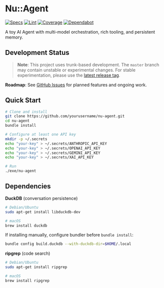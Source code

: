# Nu::Agent

[![Specs](https://github.com/mgreenly/nu-agent/actions/workflows/ci.yml/badge.svg)](https://github.com/mgreenly/nu-agent/actions/workflows/ci.yml)
[![Lint](https://github.com/mgreenly/nu-agent/actions/workflows/lint.yml/badge.svg)](https://github.com/mgreenly/nu-agent/actions/workflows/lint.yml)
[![Coverage](https://github.com/mgreenly/nu-agent/actions/workflows/coverage.yml/badge.svg)](https://github.com/mgreenly/nu-agent/actions/workflows/coverage.yml)
[![Dependabot](https://img.shields.io/badge/dependabot-enabled-025E8C?logo=dependabot)](https://github.com/mgreenly/nu-agent/blob/main/.github/dependabot.yml)

A toy AI Agent with multi-model orchestration, rich tooling, and persistent memory.

## Development Status

> **Note**: This project uses trunk-based development. The `master` branch may contain unstable or experimental changes. For stable experimentation, please use the [latest release tag](https://github.com/mgreenly/nu-agent/releases).

**Roadmap**: See [GitHub Issues](https://github.com/mgreenly/nu-agent/issues) for planned features and ongoing work.

## Quick Start

```bash
# Clone and install
git clone https://github.com/yourusername/nu-agent.git
cd nu-agent
bundle install

# Configure at least one API key
mkdir -p ~/.secrets
echo "your-key" > ~/.secrets/ANTHROPIC_API_KEY
echo "your-key" > ~/.secrets/OPENAI_API_KEY
echo "your-key" > ~/.secrets/GEMINI_API_KEY
echo "your-key" > ~/.secrets/XAI_API_KEY

# Run
./exe/nu-agent
```

## Dependencies

**DuckDB** (conversation persistence)
```bash
# Debian/Ubuntu
sudo apt-get install libduckdb-dev

# macOS
brew install duckdb
```

If installing manually, configure bundler before `bundle install`:
```bash
bundle config build.duckdb --with-duckdb-dir=$HOME/.local
```

**ripgrep** (code search)
```bash
# Debian/Ubuntu
sudo apt-get install ripgrep

# macOS
brew install ripgrep
```
